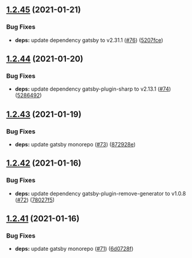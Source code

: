 ## [1.2.45](https://github.com/dds/bosabosa.org/compare/v1.2.44...v1.2.45) (2021-01-21)


### Bug Fixes

* **deps:** update dependency gatsby to v2.31.1 ([#76](https://github.com/dds/bosabosa.org/issues/76)) ([5207fce](https://github.com/dds/bosabosa.org/commit/5207fce1fcef7016fd71e425611e0b137a207202))



## [1.2.44](https://github.com/dds/bosabosa.org/compare/v1.2.43...v1.2.44) (2021-01-20)


### Bug Fixes

* **deps:** update dependency gatsby-plugin-sharp to v2.13.1 ([#74](https://github.com/dds/bosabosa.org/issues/74)) ([5286492](https://github.com/dds/bosabosa.org/commit/5286492592dd7068107d1e3a565bede8b297d8df))



## [1.2.43](https://github.com/dds/bosabosa.org/compare/v1.2.42...v1.2.43) (2021-01-19)


### Bug Fixes

* **deps:** update gatsby monorepo ([#73](https://github.com/dds/bosabosa.org/issues/73)) ([872928e](https://github.com/dds/bosabosa.org/commit/872928ef671d13603ead98f249af6213e28244ef))



## [1.2.42](https://github.com/dds/bosabosa.org/compare/v1.2.41...v1.2.42) (2021-01-16)


### Bug Fixes

* **deps:** update dependency gatsby-plugin-remove-generator to v1.0.8 ([#72](https://github.com/dds/bosabosa.org/issues/72)) ([78027f5](https://github.com/dds/bosabosa.org/commit/78027f5fa37d7544ac118726685dc83a211c2fd0))



## [1.2.41](https://github.com/dds/bosabosa.org/compare/v1.2.40...v1.2.41) (2021-01-16)


### Bug Fixes

* **deps:** update gatsby monorepo ([#71](https://github.com/dds/bosabosa.org/issues/71)) ([6d0728f](https://github.com/dds/bosabosa.org/commit/6d0728f5b588d403a455ce01cb2965594c82bfcd))



